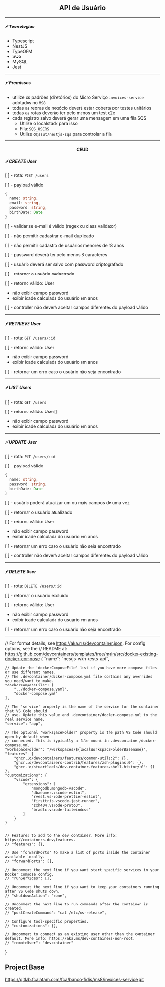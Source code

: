 <h2 align="center">API de Usuário</h2>

---------------------------------------------------------------

##### :zap: Tecnologias

* Typescript
* NestJS
* TypeORM
* SQS
* MySQL
* Jest

---------------------------------------------------------------

##### :zap: Premissas

* utilize os padrões (diretórios) do Micro Serviço `invoices-service` adotados no `MS8`
* todas as regras de negócio deverá estar coberta por testes unitários
* todas as rotas deverão ter pelo menos um test e2e
* cada registro salvo deverá gerar uma mensagem em uma fila SQS
  * Utilize o localstack para isso
  * Fila: `SQS_USERS`
  * Utilize o`@ssut/nestjs-sqs` para controlar a fila

---------------------------------------------------------------

<h4 align="center">CRUD</h4>

##### :zap:  CREATE User

[ ] - rota: `POST /users`

[ ] - payload válido
```ts
{
  name: string,
  email: string,
  password: string,
  birthDate: Date
}
```

[ ] - validar se e-mail é válido (regex ou class validator)

[ ] - não permitir cadastrar e-mail duplicado

[ ] - não permitir cadastro de usuários menores de 18 anos

[ ] - password deverá ter pelo menos 8 caracteres

[ ] - usuário deverá ser salvo com password criptografado

[ ] - retornar o usuário cadastrado

[ ] - retorno válido: User

* não exibir campo password 
* exibir idade calculada do usuário em anos

[ ] - controller não deverá aceitar campos diferentes do payload válido

---------------------------------------------------------------


##### :zap:  RETRIEVE User

[ ] - rota: `GET /users/:id`

[ ] - retorno válido: User

* não exibir campo password 
* exibir idade calculada do usuário em anos

[ ] - retornar um erro caso o usuário não seja encontrado

---------------------------------------------------------------

##### :zap:  LIST Users

[ ] - rota: `GET /users`

[ ] - retorno válido: User[]

* não exibir campo password 
* exibir idade calculada do usuário em anos

---------------------------------------------------------------

##### :zap: UPDATE User

[ ] - rota: `PUT /users/:id`

[ ] - payload válido
```ts
{
  name: string,
  password: string,
  birthDate: Date
}
```

[ ] - usuário poderá atualizar um ou mais campos de uma vez

[ ] - retornar o usuário atualizado

[ ] - retorno válido: User

* não exibir campo password 
* exibir idade calculada do usuário em anos

[ ] - retornar um erro caso o usuário não seja encontrado

[ ] - controller não deverá aceitar campos diferentes do payload válido

---------------------------------------------------------------

##### :zap:  DELETE User

[ ] - rota: `DELETE /users/:id`

[ ] - retornar o usuário excluído

[ ] - retorno válido: User

* não exibir campo password 
* exibir idade calculada do usuário em anos

[ ] - retornar um erro caso o usuário não seja encontrado

---------------------------------------------------------------



// For format details, see https://aka.ms/devcontainer.json. For config options, see the
// README at: https://github.com/devcontainers/templates/tree/main/src/docker-existing-docker-compose
{
	"name": "nestjs-with-tests-api",

	// Update the 'dockerComposeFile' list if you have more compose files or use different names.
	// The .devcontainer/docker-compose.yml file contains any overrides you need/want to make.
	"dockerComposeFile": [
		"../docker-compose.yaml",
		"docker-compose.yml"
	],

	// The 'service' property is the name of the service for the container that VS Code should
	// use. Update this value and .devcontainer/docker-compose.yml to the real service name.
	"service": "app",

	// The optional 'workspaceFolder' property is the path VS Code should open by default when
	// connected. This is typically a file mount in .devcontainer/docker-compose.yml
	"workspaceFolder": "/workspaces/${localWorkspaceFolderBasename}",
	"features": {
		"ghcr.io/devcontainers/features/common-utils:2": {},
		"ghcr.io/devcontainers-contrib/features/zsh-plugins:0": {},
		"ghcr.io/stuartleeks/dev-container-features/shell-history:0": {}
	},
	"customizations": {
		"vscode": {
			"extensions": [
				"mongodb.mongodb-vscode",
				"dbaeumer.vscode-eslint",
				"rvest.vs-code-prettier-eslint",
				"firsttris.vscode-jest-runner",
				"zxh404.vscode-proto3",
				"bradlc.vscode-tailwindcss"
			]
		}
	}
 

	// Features to add to the dev container. More info: https://containers.dev/features.
	// "features": {},

	// Use 'forwardPorts' to make a list of ports inside the container available locally.
	// "forwardPorts": [],

	// Uncomment the next line if you want start specific services in your Docker Compose config.
	// "runServices": [],

	// Uncomment the next line if you want to keep your containers running after VS Code shuts down.
	// "shutdownAction": "none",

	// Uncomment the next line to run commands after the container is created.
	// "postCreateCommand": "cat /etc/os-release",

	// Configure tool-specific properties.
	// "customizations": {},

	// Uncomment to connect as an existing user other than the container default. More info: https://aka.ms/dev-containers-non-root.
	// "remoteUser": "devcontainer"
}

## Project Base

https://gitlab.fcalatam.com/fca/banco-fidis/ms8/invoices-service.git